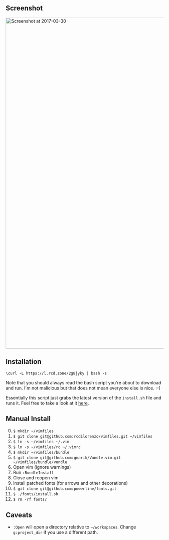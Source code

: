## Screenshot

<img width="1055" alt="Screenshot at 2017-03-30" src="https://cloud.githubusercontent.com/assets/634167/24508017/2f5f4076-1530-11e7-9a38-346e93f84919.png">

## Installation

```
\curl -L https://l.rcd.zone/2g8jyky | bash -s
```

Note that you should always read the bash script you're about to download and run. I'm not malicious but that does not mean everyone else is nice. :-)

Essentially this script just grabs the latest version of the `install.sh` file and runs it. Feel free to take a look at it [here](./install.sh).

## Manual Install

0. `$ mkdir ~/vimfiles`
0. `$ git clone git@github.com:rcdilorenzo/vimfiles.git ~/vimfiles`
0. `$ ln -s ~/vimfiles ~/.vim`
0. `$ ln -s ~/vimfiles/rc ~/.vimrc`
0. `$ mkdir ~/vimfiles/bundle`
0. `$ git clone git@github.com:gmarik/Vundle.vim.git ~/vimfiles/bundle/vundle`
0. Open vim (ignore warnings)
0. Run `:BundleInstall`
0. Close and reopen vim
0. Install patched fonts (for arrows and other decorations)
  0. `$ git clone git@github.com:powerline/fonts.git`
  0. `$ ./fonts/install.sh`
  0. `$ rm -rf fonts/`

## Caveats

* `:Open` will open a directory relative to `~/workspaces`. Change `g:project_dir` if you use a different path.
